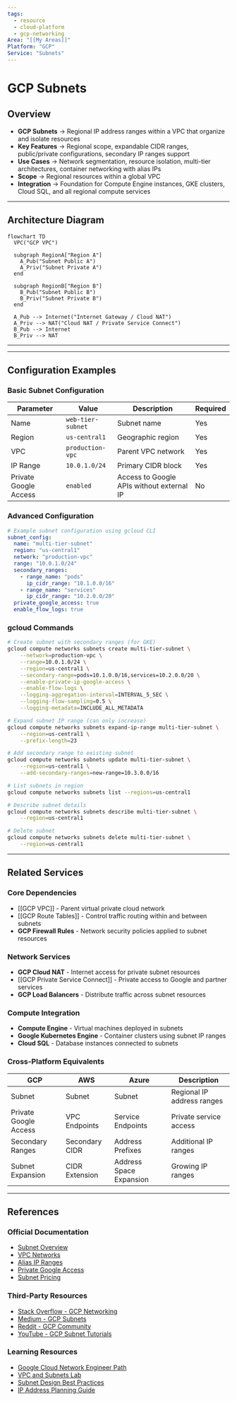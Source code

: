 ```yaml
---
tags:
  - resource
  - cloud-platform
  - gcp-networking
Area: "[[My Areas]]"
Platform: "GCP"
Service: "Subnets"
---
```


# GCP Subnets

## Overview

- **GCP Subnets** → Regional IP address ranges within a VPC that organize and isolate resources
- **Key Features** → Regional scope, expandable CIDR ranges, public/private configurations, secondary IP ranges support
- **Use Cases** → Network segmentation, resource isolation, multi-tier architectures, container networking with alias IPs
- **Scope** → Regional resources within a global VPC
- **Integration** → Foundation for Compute Engine instances, GKE clusters, Cloud SQL, and all regional compute services

---

## Architecture Diagram

```mermaid
flowchart TD
  VPC("GCP VPC")

  subgraph RegionA["Region A"]
    A_Pub("Subnet Public A")
    A_Priv("Subnet Private A")
  end

  subgraph RegionB["Region B"]
    B_Pub("Subnet Public B")
    B_Priv("Subnet Private B")
  end

  A_Pub --> Internet("Internet Gateway / Cloud NAT")
  A_Priv --> NAT("Cloud NAT / Private Service Connect")
  B_Pub --> Internet
  B_Priv --> NAT
```

---

---

## Configuration Examples

### Basic Subnet Configuration
| Parameter | Value | Description | Required |
|-----------|-------|-------------|----------|
| Name | `web-tier-subnet` | Subnet name | Yes |
| Region | `us-central1` | Geographic region | Yes |
| VPC | `production-vpc` | Parent VPC network | Yes |
| IP Range | `10.0.1.0/24` | Primary CIDR block | Yes |
| Private Google Access | `enabled` | Access to Google APIs without external IP | No |

### Advanced Configuration
```yaml
# Example subnet configuration using gcloud CLI
subnet_config:
  name: "multi-tier-subnet"
  region: "us-central1"
  network: "production-vpc"
  range: "10.0.1.0/24"
  secondary_ranges:
    - range_name: "pods"
      ip_cidr_range: "10.1.0.0/16"
    - range_name: "services"
      ip_cidr_range: "10.2.0.0/20"
  private_google_access: true
  enable_flow_logs: true
```

### gcloud Commands
```bash
# Create subnet with secondary ranges (for GKE)
gcloud compute networks subnets create multi-tier-subnet \
    --network=production-vpc \
    --range=10.0.1.0/24 \
    --region=us-central1 \
    --secondary-range=pods=10.1.0.0/16,services=10.2.0.0/20 \
    --enable-private-ip-google-access \
    --enable-flow-logs \
    --logging-aggregation-interval=INTERVAL_5_SEC \
    --logging-flow-sampling=0.5 \
    --logging-metadata=INCLUDE_ALL_METADATA

# Expand subnet IP range (can only increase)
gcloud compute networks subnets expand-ip-range multi-tier-subnet \
    --region=us-central1 \
    --prefix-length=23

# Add secondary range to existing subnet
gcloud compute networks subnets update multi-tier-subnet \
    --region=us-central1 \
    --add-secondary-ranges=new-range=10.3.0.0/16

# List subnets in region
gcloud compute networks subnets list --regions=us-central1

# Describe subnet details
gcloud compute networks subnets describe multi-tier-subnet \
    --region=us-central1

# Delete subnet
gcloud compute networks subnets delete multi-tier-subnet \
    --region=us-central1
```

---

## Related Services

### Core Dependencies
- [[GCP VPC]] - Parent virtual private cloud network
- [[GCP Route Tables]] - Control traffic routing within and between subnets
- **GCP Firewall Rules** - Network security policies applied to subnet resources

### Network Services
- **GCP Cloud NAT** - Internet access for private subnet resources
- [[GCP Private Service Connect]] - Private access to Google and partner services
- **GCP Load Balancers** - Distribute traffic across subnet resources

### Compute Integration
- **Compute Engine** - Virtual machines deployed in subnets
- **Google Kubernetes Engine** - Container clusters using subnet IP ranges
- **Cloud SQL** - Database instances connected to subnets

### Cross-Platform Equivalents
| GCP | AWS | Azure | Description |
|-----|-----|-------|-------------|
| Subnet | Subnet | Subnet | Regional IP address ranges |
| Private Google Access | VPC Endpoints | Service Endpoints | Private service access |
| Secondary Ranges | Secondary CIDR | Address Prefixes | Additional IP ranges |
| Subnet Expansion | CIDR Extension | Address Space Expansion | Growing IP ranges |

---

## References

### Official Documentation
- [Subnet Overview](https://cloud.google.com/vpc/docs/subnets)
- [VPC Networks](https://cloud.google.com/vpc/docs/vpc)
- [Alias IP Ranges](https://cloud.google.com/vpc/docs/alias-ip)
- [Private Google Access](https://cloud.google.com/vpc/docs/private-google-access)
- [Subnet Pricing](https://cloud.google.com/vpc/pricing)

### Third-Party Resources
- [Stack Overflow - GCP Networking](https://stackoverflow.com/questions/tagged/google-cloud-networking)
- [Medium - GCP Subnets](https://medium.com/google-cloud/tagged/subnets)
- [Reddit - GCP Community](https://reddit.com/r/googlecloud)
- [YouTube - GCP Subnet Tutorials](https://youtube.com/results?search_query=gcp+subnets+tutorial)

### Learning Resources
- [Google Cloud Network Engineer Path](https://cloud.google.com/training/networking)
- [VPC and Subnets Lab](https://cloud.google.com/training/courses/networking-gcp)
- [Subnet Design Best Practices](https://cloud.google.com/architecture/best-practices-vpc-design)
- [IP Address Planning Guide](https://cloud.google.com/vpc/docs/vpc#ip-ranges)  
